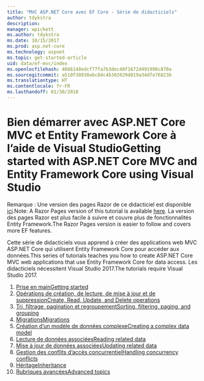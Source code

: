 ```yaml
---
title: "MVC ASP.NET Core avec EF Core - Série de didacticiels"
author: tdykstra
description: 
manager: wpickett
ms.author: tdykstra
ms.date: 10/15/2017
ms.prod: asp.net-core
ms.technology: aspnet
ms.topic: get-started-article
uid: data/ef-mvc/index
ms.openlocfilehash: 4666148edcf77fa7b3dec40f1672d491998c870a
ms.sourcegitcommit: a510f38930abc84c4b302029d019a34dfe76823b
ms.translationtype: HT
ms.contentlocale: fr-FR
ms.lasthandoff: 01/30/2018
---
```

# <a name="getting-started-with-aspnet-core-mvc-and-entity-framework-core-using-visual-studio"></a><span data-ttu-id="ccc50-102">Bien démarrer avec ASP.NET Core MVC et Entity Framework Core à l’aide de Visual Studio</span><span class="sxs-lookup"><span data-stu-id="ccc50-102">Getting started with ASP.NET Core MVC and Entity Framework Core using Visual Studio</span></span>

<span data-ttu-id="ccc50-103">Remarque : Une version des pages Razor de ce didacticiel est disponible [ici](xref:data/ef-rp/intro).</span><span class="sxs-lookup"><span data-stu-id="ccc50-103">Note: A Razor Pages version of this tutorial is available [here](xref:data/ef-rp/intro).</span></span> <span data-ttu-id="ccc50-104">La version des pages Razor est plus facile à suivre et couvre plus de fonctionnalités Entity Framework.</span><span class="sxs-lookup"><span data-stu-id="ccc50-104">The Razor Pages version is easier to follow and covers more EF features.</span></span>

<span data-ttu-id="ccc50-105">Cette série de didacticiels vous apprend à créer des applications web MVC ASP.NET Core qui utilisent Entity Framework Core pour accéder aux données.</span><span class="sxs-lookup"><span data-stu-id="ccc50-105">This series of tutorials teaches you how to create ASP.NET Core MVC web applications that use Entity Framework Core for data access.</span></span> <span data-ttu-id="ccc50-106">Les didacticiels nécessitent Visual Studio 2017.</span><span class="sxs-lookup"><span data-stu-id="ccc50-106">The tutorials require Visual Studio 2017.</span></span>

1. [<span data-ttu-id="ccc50-107">Prise en main</span><span class="sxs-lookup"><span data-stu-id="ccc50-107">Getting started</span></span>](intro.md)
2. [<span data-ttu-id="ccc50-108">Opérations de création, de lecture, de mise à jour et de suppression</span><span class="sxs-lookup"><span data-stu-id="ccc50-108">Create, Read, Update, and Delete operations</span></span>](crud.md)
3. [<span data-ttu-id="ccc50-109">Tri, filtrage, pagination et regroupement</span><span class="sxs-lookup"><span data-stu-id="ccc50-109">Sorting, filtering, paging, and grouping</span></span>](sort-filter-page.md)
4. [<span data-ttu-id="ccc50-110">Migrations</span><span class="sxs-lookup"><span data-stu-id="ccc50-110">Migrations</span></span>](migrations.md)
5. [<span data-ttu-id="ccc50-111">Création d’un modèle de données complexe</span><span class="sxs-lookup"><span data-stu-id="ccc50-111">Creating a complex data model</span></span>](complex-data-model.md)
6. [<span data-ttu-id="ccc50-112">Lecture de données associées</span><span class="sxs-lookup"><span data-stu-id="ccc50-112">Reading related data</span></span>](read-related-data.md)
7. [<span data-ttu-id="ccc50-113">Mise à jour de données associées</span><span class="sxs-lookup"><span data-stu-id="ccc50-113">Updating related data</span></span>](update-related-data.md)
8. [<span data-ttu-id="ccc50-114">Gestion des conflits d’accès concurrentiel</span><span class="sxs-lookup"><span data-stu-id="ccc50-114">Handling concurrency conflicts</span></span>](concurrency.md)
9. [<span data-ttu-id="ccc50-115">Héritage</span><span class="sxs-lookup"><span data-stu-id="ccc50-115">Inheritance</span></span>](inheritance.md)
10. [<span data-ttu-id="ccc50-116">Rubriques avancées</span><span class="sxs-lookup"><span data-stu-id="ccc50-116">Advanced topics</span></span>](advanced.md)
